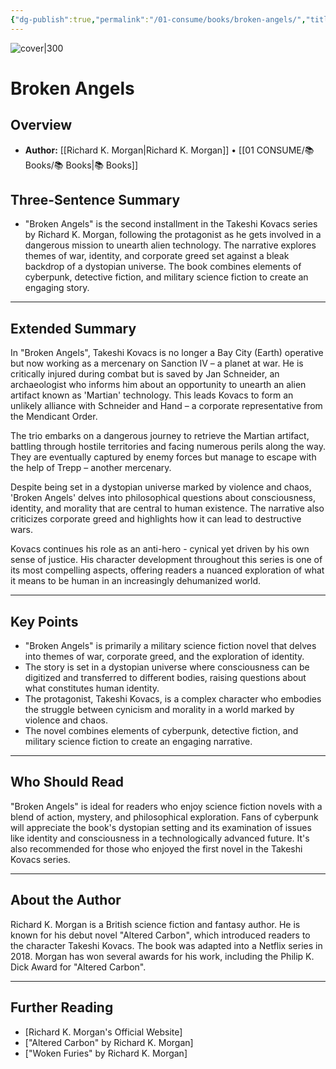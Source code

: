 ```yaml
---
{"dg-publish":true,"permalink":"/01-consume/books/broken-angels/","title":"Broken Angels","tags":["dystopian","cyberpunk","detective-fiction","military","science-fiction"]}
---
```


![cover|300](http://books.google.com/books/content?id=V3t3YC9bwpcC&printsec=frontcover&img=1&zoom=1&edge=curl&source=gbs_api)

# Broken Angels

## Overview
- **Author:** [[Richard K. Morgan\|Richard K. Morgan]] • [[01 CONSUME/📚 Books/📚 Books\|📚 Books]]
## Three-Sentence Summary
- "Broken Angels" is the second installment in the Takeshi Kovacs series by Richard K. Morgan, following the protagonist as he gets involved in a dangerous mission to unearth alien technology. The narrative explores themes of war, identity, and corporate greed set against a bleak backdrop of a dystopian universe. The book combines elements of cyberpunk, detective fiction, and military science fiction to create an engaging story.

---

## Extended Summary
In "Broken Angels", Takeshi Kovacs is no longer a Bay City (Earth) operative but now working as a mercenary on Sanction IV – a planet at war. He is critically injured during combat but is saved by Jan Schneider, an archaeologist who informs him about an opportunity to unearth an alien artifact known as 'Martian' technology. This leads Kovacs to form an unlikely alliance with Schneider and Hand – a corporate representative from the Mendicant Order.

The trio embarks on a dangerous journey to retrieve the Martian artifact, battling through hostile territories and facing numerous perils along the way. They are eventually captured by enemy forces but manage to escape with the help of Trepp – another mercenary.

Despite being set in a dystopian universe marked by violence and chaos, 'Broken Angels' delves into philosophical questions about consciousness, identity, and morality that are central to human existence. The narrative also criticizes corporate greed and highlights how it can lead to destructive wars.

Kovacs continues his role as an anti-hero - cynical yet driven by his own sense of justice. His character development throughout this series is one of its most compelling aspects, offering readers a nuanced exploration of what it means to be human in an increasingly dehumanized world.

---

## Key Points
- "Broken Angels" is primarily a military science fiction novel that delves into themes of war, corporate greed, and the exploration of identity.
- The story is set in a dystopian universe where consciousness can be digitized and transferred to different bodies, raising questions about what constitutes human identity.
- The protagonist, Takeshi Kovacs, is a complex character who embodies the struggle between cynicism and morality in a world marked by violence and chaos.
- The novel combines elements of cyberpunk, detective fiction, and military science fiction to create an engaging narrative. 

---

## Who Should Read
"Broken Angels" is ideal for readers who enjoy science fiction novels with a blend of action, mystery, and philosophical exploration. Fans of cyberpunk will appreciate the book's dystopian setting and its examination of issues like identity and consciousness in a technologically advanced future. It's also recommended for those who enjoyed the first novel in the Takeshi Kovacs series.

---

## About the Author
Richard K. Morgan is a British science fiction and fantasy author. He is known for his debut novel "Altered Carbon", which introduced readers to the character Takeshi Kovacs. The book was adapted into a Netflix series in 2018. Morgan has won several awards for his work, including the Philip K. Dick Award for "Altered Carbon".

---

## Further Reading
- [Richard K. Morgan's Official Website]
- ["Altered Carbon" by Richard K. Morgan]
- ["Woken Furies" by Richard K. Morgan]

